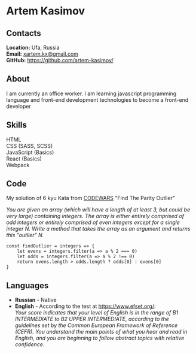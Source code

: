 # Artem Kasimov
## Contacts
__Location:__ Ufa, Russia  
__Email:__ xartem.kx@gmail.com  
__GitHub:__ https://github.com/artem-kasimov/

## About
I am currently an office worker. I am learning javascript programming language and front-end development technologies to become a front-end developer

## Skills
HTML  
CSS (SASS, SCSS)  
JavaScript (Basics)  
React (Basics)  
Webpack  

## Code
My solution of 6 kyu Kata from [CODEWARS](https://www.codewars.com/) "Find The Parity Outlier"

*You are given an array (which will have a length of at least 3, but could be very large) containing integers. The array is either entirely comprised of odd integers or entirely comprised of even integers except for a single integer N. Write a method that takes the array as an argument and returns this "outlier" N.*

```
const findOutlier = integers => {
    let evens = integers.filter(a => a % 2 === 0)
    let odds = integers.filter(a => a % 2 !== 0)
    return evens.length > odds.length ? odds[0] : evens[0]
}
```
## Languages
- **Russian** - Native
- **English** - According to the test at https://www.efset.org/:  
*Your score indicates that your level of English is in the range of B1 INTERMEDIATE to B2 UPPER INTERMEDIATE, according to the guidelines set by the Common European Framework of Reference (CEFR).
You understand the main points of what you hear and read in English, and you are beginning to follow abstract topics with relative confidence.*
